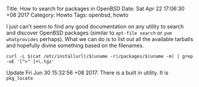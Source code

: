 Title: How to search for packages in OpenBSD
Date: Sat Apr 22 17:06:30 +08 2017
Category: Howto
Tags: openbsd, howto

I just can't seem to find any good documentation on any utility to search and
discover OpenBSD packages (similar to `apt-file search` or `yum whatprovides`
perhaps). What we can do is to list out all the available tarballs and
hopefully divine something based on the filenames.

`curl -L $(cat /etc/installurl)/$(uname -r)/packages/$(uname -m) | grep -oE '[^>" ]+\.tgz'`

Update Fri Jun 30 15:32:56 +08 2017: There is a built in utility. It is  `pkg_locate`
